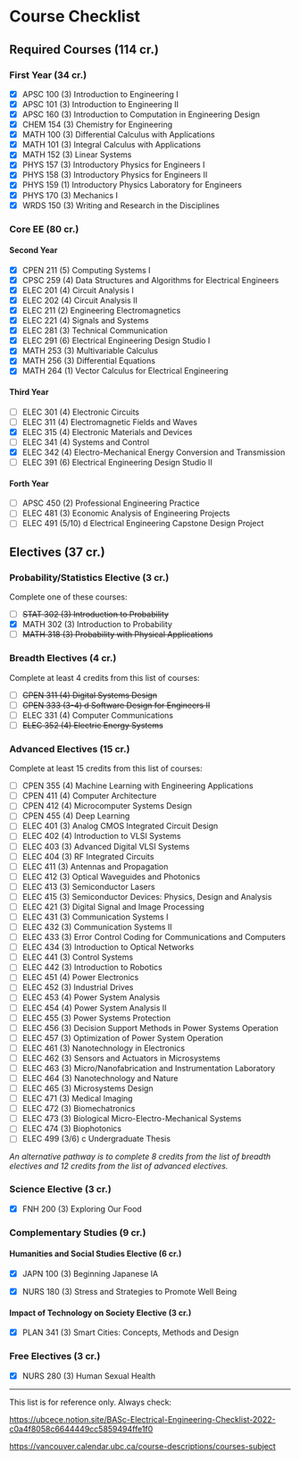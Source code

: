 # Course Checklist

## Required Courses (114 cr.)

### First Year (34 cr.)

- [x] APSC 100 (3) Introduction to Engineering I
- [x] APSC 101 (3) Introduction to Engineering II
- [x] APSC 160 (3) Introduction to Computation in Engineering Design
- [x] CHEM 154 (3) Chemistry for Engineering
- [x] MATH 100 (3) Differential Calculus with Applications
- [x] MATH 101 (3) Integral Calculus with Applications
- [x] MATH 152 (3) Linear Systems
- [x] PHYS 157 (3) Introductory Physics for Engineers I
- [x] PHYS 158 (3) Introductory Physics for Engineers II
- [x] PHYS 159 (1) Introductory Physics Laboratory for Engineers
- [x] PHYS 170 (3) Mechanics I
- [x] WRDS 150 (3) Writing and Research in the Disciplines

### Core EE (80 cr.)

#### Second Year

- [x] CPEN 211 (5) Computing Systems I
- [x] CPSC 259 (4) Data Structures and Algorithms for Electrical Engineers
- [x] ELEC 201 (4) Circuit Analysis I
- [x] ELEC 202 (4) Circuit Analysis II
- [x] ELEC 211 (2) Engineering Electromagnetics
- [x] ELEC 221 (4) Signals and Systems
- [x] ELEC 281 (3) Technical Communication
- [x] ELEC 291 (6) Electrical Engineering Design Studio I
- [x] MATH 253 (3) Multivariable Calculus
- [x] MATH 256 (3) Differential Equations
- [x] MATH 264 (1) Vector Calculus for Electrical Engineering

#### Third Year

- [ ] ELEC 301 (4) Electronic Circuits
- [ ] ELEC 311 (4) Electromagnetic Fields and Waves
- [x] ELEC 315 (4) Electronic Materials and Devices
- [ ] ELEC 341 (4) Systems and Control
- [x] ELEC 342 (4) Electro-Mechanical Energy Conversion and Transmission
- [ ] ELEC 391 (6) Electrical Engineering Design Studio II

#### Forth Year

- [ ] APSC 450 (2) Professional Engineering Practice
- [ ] ELEC 481 (3) Economic Analysis of Engineering Projects
- [ ] ELEC 491 (5/10) d Electrical Engineering Capstone Design Project

## Electives (37 cr.)

### Probability/Statistics Elective (3 cr.)

Complete one of these courses:

- [ ] ~~STAT 302 (3) Introduction to Probability~~
- [x] MATH 302 (3) Introduction to Probability
- [ ] ~~MATH 318 (3) Probability with Physical Applications~~

### Breadth Electives (4 cr.)

Complete at least 4 credits from this list of courses:

- [ ] ~~CPEN 311 (4) Digital Systems Design~~
- [ ] ~~CPEN 333 (3-4) d Software Design for Engineers II~~
- [ ] ELEC 331 (4) Computer Communications
- [ ] ~~ELEC 352 (4) Electric Energy Systems~~

### Advanced Electives (15 cr.)

Complete at least 15 credits from this list of courses:

- [ ] CPEN 355 (4) Machine Learning with Engineering Applications
- [ ] CPEN 411 (4) Computer Architecture
- [ ] CPEN 412 (4) Microcomputer Systems Design
- [ ] CPEN 455 (4) Deep Learning
- [ ] ELEC 401 (3) Analog CMOS Integrated Circuit Design
- [ ] ELEC 402 (4) Introduction to VLSI Systems
- [ ] ELEC 403 (3) Advanced Digital VLSI Systems
- [ ] ELEC 404 (3) RF Integrated Circuits
- [ ] ELEC 411 (3) Antennas and Propagation
- [ ] ELEC 412 (3) Optical Waveguides and Photonics
- [ ] ELEC 413 (3) Semiconductor Lasers
- [ ] ELEC 415 (3) Semiconductor Devices: Physics, Design and Analysis
- [ ] ELEC 421 (3) Digital Signal and Image Processing
- [ ] ELEC 431 (3) Communication Systems I
- [ ] ELEC 432 (3) Communication Systems II
- [ ] ELEC 433 (3) Error Control Coding for Communications and Computers
- [ ] ELEC 434 (3) Introduction to Optical Networks
- [ ] ELEC 441 (3) Control Systems
- [ ] ELEC 442 (3) Introduction to Robotics
- [ ] ELEC 451 (4) Power Electronics
- [ ] ELEC 452 (3) Industrial Drives
- [ ] ELEC 453 (4) Power System Analysis
- [ ] ELEC 454 (4) Power System Analysis II
- [ ] ELEC 455 (3) Power Systems Protection
- [ ] ELEC 456 (3) Decision Support Methods in Power Systems Operation
- [ ] ELEC 457 (3) Optimization of Power System Operation
- [ ] ELEC 461 (3) Nanotechnology in Electronics
- [ ] ELEC 462 (3) Sensors and Actuators in Microsystems
- [ ] ELEC 463 (3) Micro/Nanofabrication and Instrumentation Laboratory
- [ ] ELEC 464 (3) Nanotechnology and Nature
- [ ] ELEC 465 (3) Microsystems Design
- [ ] ELEC 471 (3) Medical Imaging
- [ ] ELEC 472 (3) Biomechatronics
- [ ] ELEC 473 (3) Biological Micro-Electro-Mechanical Systems
- [ ] ELEC 474 (3) Biophotonics
- [ ] ELEC 499 (3/6) c Undergraduate Thesis

*An alternative pathway is to complete 8 credits from the list of breadth electives and 12 credits from the list of advanced electives.*

### Science Elective (3 cr.)

- [x] FNH 200 (3) Exploring Our Food

### Complementary Studies (9 cr.)

#### Humanities and Social Studies Elective (6 cr.)

- [x] JAPN 100 (3) Beginning Japanese IA

- [x] NURS 180 (3) Stress and Strategies to Promote Well Being

#### Impact of Technology on Society Elective (3 cr.)

- [x] PLAN 341 (3) Smart Cities: Concepts, Methods and Design


### Free Electives (3 cr.)

- [x] NURS 280 (3) Human Sexual Health



------

This list is for reference only. Always check: 

https://ubcece.notion.site/BASc-Electrical-Engineering-Checklist-2022-c0a4f8058c6644449cc5859494ffe1f0

https://vancouver.calendar.ubc.ca/course-descriptions/courses-subject

